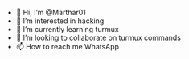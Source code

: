 - 👋 Hi, I’m @Marthar01
- 👀 I’m interested in hacking
- 🌱 I’m currently learning turmux
- 💞️ I’m looking to collaborate on turmux commands
- 📫 How to reach me WhatsApp

<!---
Marthar01/Marthar01 is a ✨ special ✨ repository because its `README.md` (this file) appears on your GitHub profile.
You can click the Preview link to take a look at your changes.
--->
